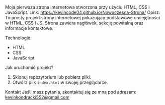 Moja pierwsza strona internetowa stworzona przy użyciu HTML, CSS i JavaScript. 
Link:
https://kevincode04.github.io/Nowoczesna-Strona/
Opisz:
To prosty projekt strony internetowej pokazujący podstawowe umiejętności w HTML, CSS i JS. Strona zawiera nagłówek, sekcję powitalną oraz informacje kontaktowe.

Technologie:
- HTML
- CSS
- JavaScript

Jak uruchomić projekt?
1. Sklonuj repozytorium lub pobierz pliki.
2. Otwórz plik `index.html` w swojej przeglądarce.

Kontakt
Jeśli masz pytania, skontaktuj się ze mną pod adresem: kevinkondracki552@gmail.com
